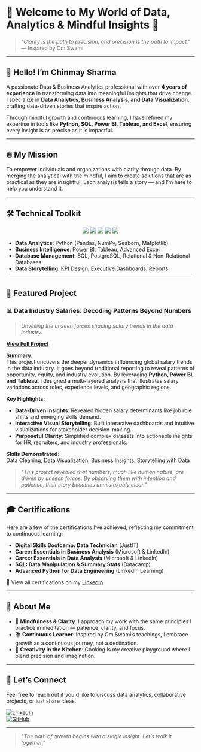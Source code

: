# 🌟 Welcome to My World of Data, Analytics & Mindful Insights 🌟

> *"Clarity is the path to precision, and precision is the path to impact."*  
— Inspired by Om Swami

---

## 👋 Hello! I’m **Chinmay Sharma**  
A passionate Data & Business Analytics professional with over **4 years of experience** in transforming data into meaningful insights that drive change. I specialize in **Data Analytics, Business Analysis, and Data Visualization**, crafting data-driven stories that inspire action.

Through mindful growth and continuous learning, I have refined my expertise in tools like **Python, SQL, Power BI, Tableau, and Excel**, ensuring every insight is as precise as it is impactful.

---

## 🔥 **My Mission**  
To empower individuals and organizations with clarity through data. By merging the analytical with the mindful, I aim to create solutions that are as practical as they are insightful. Each analysis tells a story — and I’m here to help you understand it.

---

## 🛠️ **Technical Toolkit**  
<div align="center">
  <img src="https://img.shields.io/badge/Python-%233776AB.svg?style=for-the-badge&logo=python&logoColor=white" />
  <img src="https://img.shields.io/badge/SQL-%2300f.svg?style=for-the-badge&logo=postgresql&logoColor=white" />
  <img src="https://img.shields.io/badge/PowerBI-%23F2C811.svg?style=for-the-badge&logo=powerbi&logoColor=black" />
  <img src="https://img.shields.io/badge/Tableau-%23E97627.svg?style=for-the-badge&logo=tableau&logoColor=white" />
  <img src="https://img.shields.io/badge/Excel-%23217346.svg?style=for-the-badge&logo=microsoft-excel&logoColor=white" />
</div>

* **Data Analytics**: Python (Pandas, NumPy, Seaborn, Matplotlib)  
* **Business Intelligence**: Power BI, Tableau, Advanced Excel  
* **Database Management**: SQL, PostgreSQL, Relational & Non-Relational Databases  
* **Data Storytelling**: KPI Design, Executive Dashboards, Reports  

---

## 🔹 **Featured Project**  
### 📊 **Data Industry Salaries: Decoding Patterns Beyond Numbers**  
> *Unveiling the unseen forces shaping salary trends in the data industry.*

[**View Full Project**](#)

**Summary**:  
This project uncovers the deeper dynamics influencing global salary trends in the data industry. It goes beyond traditional reporting to reveal patterns of opportunity, equity, and industry evolution. By leveraging **Python, Power BI, and Tableau**, I designed a multi-layered analysis that illustrates salary variations across roles, experience levels, and geographic regions.  

**Key Highlights**:  
- **Data-Driven Insights**: Revealed hidden salary determinants like job role shifts and emerging skills demand.  
- **Interactive Visual Storytelling**: Built interactive dashboards and intuitive visualizations for stakeholder decision-making.  
- **Purposeful Clarity**: Simplified complex datasets into actionable insights for HR, recruiters, and industry professionals.

**Skills Demonstrated**:  
Data Cleaning, Data Visualization, Business Insights, Storytelling with Data

> *"This project revealed that numbers, much like human nature, are driven by unseen forces. By observing them with intention and patience, their story becomes unmistakably clear."*

---

## 🎓 **Certifications**  
Here are a few of the certifications I’ve achieved, reflecting my commitment to continuous learning:  

* **Digital Skills Bootcamp: Data Technician** (JustIT)  
* **Career Essentials in Business Analysis** (Microsoft & LinkedIn)  
* **Career Essentials in Data Analysis** (Microsoft & LinkedIn)  
* **SQL: Data Manipulation & Summary Stats** (Datacamp)  
* **Advanced Python for Data Engineering** (LinkedIn Learning)  

📌 View all certifications on my [LinkedIn](https://www.linkedin.com/in/chinmaysharma0524/).

---

## 🌱 **About Me**  
* 🧘 **Mindfulness & Clarity**: I approach my work with the same principles I practice in meditation — patience, clarity, and focus.  
* 📚 **Continuous Learner**: Inspired by Om Swami’s teachings, I embrace growth as a continuous journey, not a destination.  
* 🍲 **Creativity in the Kitchen**: Cooking is my creative playground where I blend precision and imagination.

---

## 📨 **Let’s Connect**  
Feel free to reach out if you'd like to discuss data analytics, collaborative projects, or just share ideas.

[![LinkedIn](https://img.shields.io/badge/LinkedIn-0077B5.svg?style=for-the-badge&logo=linkedin&logoColor=white)](https://www.linkedin.com/in/chinmaysharma0524/)  
[![GitHub](https://img.shields.io/badge/GitHub-%2312100E.svg?style=for-the-badge&logo=github&logoColor=white)](https://github.com/chinmay0524)

---

> *"The path of growth begins with a single insight. Let’s walk it together."*
